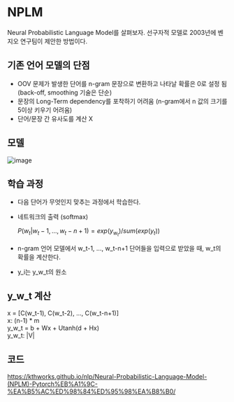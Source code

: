 # NPLM

Neural Probabilistic Language Model를 살펴보자. 선구자적 모델로 2003년에 벤지오 연구팀이 제안한 방법이다. 

## 기존 언어 모델의 단점

- OOV 문제가 발생한 단어를 n-gram 문장으로 변환하고 나타날 확률은 0로 설정 됨 (back-off, smoothing 기술은 단순)
- 문장의 Long-Term dependency를 포착하기 어려움 (n-gram에서 n 값의 크기를 5이상 키우기 어려움)
- 단어/문장 간 유사도를 계산 X

## 모델
![image](https://user-images.githubusercontent.com/75521926/177001101-39148dcd-3fb5-4ebf-9007-ee2f420ab07c.png)

## 학습 과정
- 다음 단어가 무엇인지 맞추는 과정에서 학습한다.
- 네트워크의 출력 (softmax)  

  $P(w_t|w_t-1, ..., w_t-n+1) = exp(y_w_t) / sum(exp(y_t))$
- n-gram 언어 모델에서 w_t-1, ..., w_t-n+1 단어들을 입력으로 받았을 때, w_t의 확률을 계산한다.
- y_i는 y_w_t의 원소

## y_w_t 계산
x = [C(w_t-1), C(w_t-2), ..., C(w_t-n+1)]  
x: (n-1) * m  
y_w_t = b + Wx + Utanh(d + Hx)  
y_w_t: |V|

## 코드
https://kthworks.github.io/nlp/Neural-Probabilistic-Language-Model-(NPLM)-Pytorch%EB%A1%9C-%EA%B5%AC%ED%98%84%ED%95%98%EA%B8%B0/
